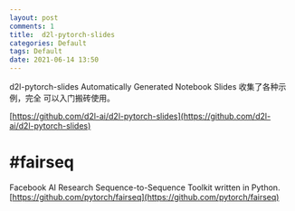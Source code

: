 ```yaml
---
layout: post
comments: 1
title:  d2l-pytorch-slides
categories: Default
tags: Default
date: 2021-06-14 13:50
---
```


d2l-pytorch-slides
 Automatically Generated Notebook Slides
 收集了各种示例，完全 可以入门搬砖使用。
 
 [https://github.com/d2l-ai/d2l-pytorch-slides](https://github.com/d2l-ai/d2l-pytorch-slides)
 
 # #fairseq

Facebook AI Research Sequence-to-Sequence Toolkit written in Python.
 [https://github.com/pytorch/fairseq](https://github.com/pytorch/fairseq)





